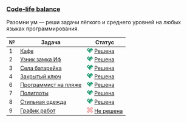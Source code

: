 ### [Code-life balance](https://coderun.yandex.ru/selections/code-life-balance)  
Разомни ум — реши задачи лёгкого и среднего уровней на любых языках программирования.

| № | Задача                                                                                               | Статус                                                                                                |
|---|------------------------------------------------------------------------------------------------------|-------------------------------------------------------------------------------------------------------|
| 1 | [Кафе](https://coderun.yandex.ru/selections/code-life-balance/problems/cafe)                         | <img src="../assets/ic_success.svg" width="16"/> [Решена](../code-life-balance/cafe.kt)               |
| 2 | [Узник замка Иф](https://coderun.yandex.ru/selections/code-life-balance/problems/castle-if)          | <img src="../assets/ic_success.svg" width="16"/> [Решена](../code-life-balance/castle-if.kt)          |
| 3 | [Села батарейка](https://coderun.yandex.ru/selections/code-life-balance/problems/dead-battery)       | <img src="../assets/ic_success.svg" width="16"/> [Решена](../code-life-balance/dead-battery.kt)       |
| 4 | [Закрытый ключ](https://coderun.yandex.ru/selections/code-life-balance/problems/gcd-and-lcm-yandex)  | <img src="../assets/ic_success.svg" width="16"/> [Решена](../code-life-balance/gcd-and-lcm-yandex.kt) |
| 6 | [Программист на пляже](https://coderun.yandex.ru/selections/code-life-balance/problems/pairwise-xor) | <img src="../assets/ic_success.svg" width="16"/> [Решена](../code-life-balance/pairwise-xor.kt)       |
| 7 | [Полиглоты](https://coderun.yandex.ru/selections/code-life-balance/problems/polyglots)               | <img src="../assets/ic_success.svg" width="16"/> [Решена](../code-life-balance/polyglots.kt)          |
| 8 | [Стильная одежда](https://coderun.yandex.ru/selections/code-life-balance/problems/stylish-clothes)   | <img src="../assets/ic_success.svg" width="16"/> [Решена](../code-life-balance/stylish-clothes.kt)    |
| 9 | [График работ](https://coderun.yandex.ru/selections/code-life-balance/problems/work-schedule)        | <img src="../assets/ic_failure.svg" width="16"/> [Не решена](../code-life-balance/work-schedule.kt)   |